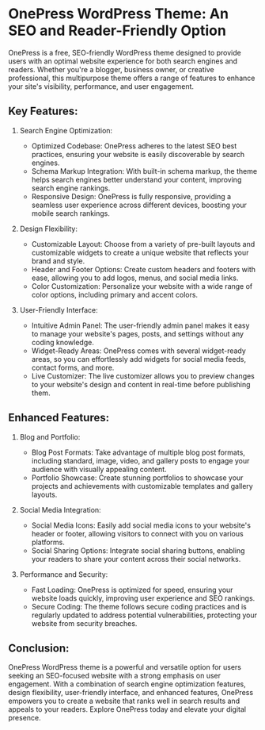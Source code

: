 # OnePress WordPress Theme: An SEO and Reader-Friendly Option

OnePress is a free, SEO-friendly WordPress theme designed to provide users with an optimal website experience for both search engines and readers. Whether you're a blogger, business owner, or creative professional, this multipurpose theme offers a range of features to enhance your site's visibility, performance, and user engagement.

## Key Features:

1. Search Engine Optimization:
   - Optimized Codebase: OnePress adheres to the latest SEO best practices, ensuring your website is easily discoverable by search engines.
   - Schema Markup Integration: With built-in schema markup, the theme helps search engines better understand your content, improving search engine rankings.
   - Responsive Design: OnePress is fully responsive, providing a seamless user experience across different devices, boosting your mobile search rankings.

2. Design Flexibility:
   - Customizable Layout: Choose from a variety of pre-built layouts and customizable widgets to create a unique website that reflects your brand and style.
   - Header and Footer Options: Create custom headers and footers with ease, allowing you to add logos, menus, and social media links.
   - Color Customization: Personalize your website with a wide range of color options, including primary and accent colors.

3. User-Friendly Interface:
   - Intuitive Admin Panel: The user-friendly admin panel makes it easy to manage your website's pages, posts, and settings without any coding knowledge.
   - Widget-Ready Areas: OnePress comes with several widget-ready areas, so you can effortlessly add widgets for social media feeds, contact forms, and more.
   - Live Customizer: The live customizer allows you to preview changes to your website's design and content in real-time before publishing them.

## Enhanced Features:

1. Blog and Portfolio:
   - Blog Post Formats: Take advantage of multiple blog post formats, including standard, image, video, and gallery posts to engage your audience with visually appealing content.
   - Portfolio Showcase: Create stunning portfolios to showcase your projects and achievements with customizable templates and gallery layouts.

2. Social Media Integration:
   - Social Media Icons: Easily add social media icons to your website's header or footer, allowing visitors to connect with you on various platforms.
   - Social Sharing Options: Integrate social sharing buttons, enabling your readers to share your content across their social networks.

3. Performance and Security:
   - Fast Loading: OnePress is optimized for speed, ensuring your website loads quickly, improving user experience and SEO rankings.
   - Secure Coding: The theme follows secure coding practices and is regularly updated to address potential vulnerabilities, protecting your website from security breaches.

## Conclusion:

OnePress WordPress theme is a powerful and versatile option for users seeking an SEO-focused website with a strong emphasis on user engagement. With a combination of search engine optimization features, design flexibility, user-friendly interface, and enhanced features, OnePress empowers you to create a website that ranks well in search results and appeals to your readers. Explore OnePress today and elevate your digital presence.

